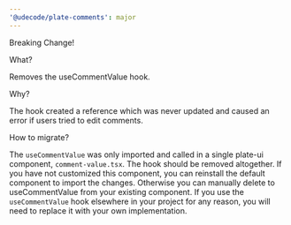 ```yaml
---
'@udecode/plate-comments': major
---
```

Breaking Change!

What? 

Removes the useCommentValue hook.

Why? 

The hook created a reference which was never updated and caused an error if users tried to edit comments.

How to migrate? 

The `useCommentValue` was only imported and called in a single plate-ui component, `comment-value.tsx`. The hook should be removed altogether. If you have not customized this component, you can reinstall the default component to import the changes. Otherwise you can manually delete to useCommentValue from your existing component. If you use the `useCommentValue` hook elsewhere in your project for any reason, you will need to replace it with your own implementation.